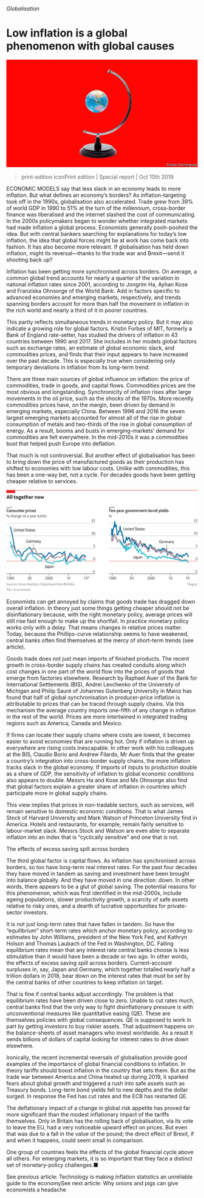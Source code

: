 ###### Globalisation

# Low inflation is a global phenomenon with global causes 

![image](images/20191012_SRD003_0.jpg) 

> print-edition iconPrint edition | Special report | Oct 10th 2019 

ECONOMIC MODELS say that less slack in an economy leads to more inflation. But what defines an economy’s borders? As inflation-targeting took off in the 1990s, globalisation also accelerated. Trade grew from 39% of world GDP in 1990 to 51% at the turn of the millennium, cross-border finance was liberalised and the internet slashed the cost of communicating. In the 2000s policymakers began to wonder whether integrated markets had made inflation a global process. Economists generally pooh-poohed the idea. But with central bankers searching for explanations for today’s low inflation, the idea that global forces might be at work has come back into fashion. It has also become more relevant. If globalisation has held down inflation, might its reversal—thanks to the trade war and Brexit—send it shooting back up? 

Inflation has been getting more synchronised across borders. On average, a common global trend accounts for nearly a quarter of the variation in national inflation rates since 2001, according to Jongrim Ha, Ayhan Kose and Franziska Ohnsorge of the World Bank. Add in factors specific to advanced economies and emerging markets, respectively, and trends spanning borders account for more than half the movement in inflation in the rich world and nearly a third of it in poorer countries. 

This partly reflects simultaneous trends in monetary policy. But it may also indicate a growing role for global factors. Kristin Forbes of MIT, formerly a Bank of England rate-setter, has studied the drivers of inflation in 43 countries between 1990 and 2017. She includes in her models global factors such as exchange rates, an estimate of global economic slack, and commodities prices, and finds that their input appears to have increased over the past decade. This is especially true when considering only temporary deviations in inflation from its long-term trend. 

There are three main sources of global influence on inflation: the price of commodities, trade in goods, and capital flows. Commodities prices are the most obvious and longstanding. Synchronicity of inflation rises after large movements in the oil price, such as the shocks of the 1970s. More recently commodities prices have, on the margin, been driven by demand in emerging markets, especially China. Between 1996 and 2016 the seven largest emerging markets accounted for almost all of the rise in global consumption of metals and two-thirds of the rise in global consumption of energy. As a result, booms and busts in emerging-markets’ demand for commodities are felt everywhere. In the mid-2010s it was a commodities bust that helped push Europe into deflation. 

That much is not controversial. But another effect of globalisation has been to bring down the price of manufactured goods as their production has shifted to economies with low labour costs. Unlike with commodities, this has been a one-way bet, not a cycle. For decades goods have been getting cheaper relative to services. 

![image](images/20191012_SRC732.png) 

Economists can get annoyed by claims that goods trade has dragged down overall inflation. In theory just some things getting cheaper should not be disinflationary because, with the right monetary policy, average prices will still rise fast enough to make up the shortfall. In practice monetary policy works only with a delay. That means changes in relative prices matter. Today, because the Phillips-curve relationship seems to have weakened, central banks often find themselves at the mercy of short-term trends (see article). 

Goods trade does not just mean imports of finished products. The recent growth in cross-border supply chains has created conduits along which cost changes in one part of the world flow into the prices of goods that emerge from factories elsewhere. Research by Raphael Auer of the Bank for International Settlements (BIS), Andrei Levchenko of the University of Michigan and Philip Sauré of Johannes Gutenberg University in Mainz has found that half of global synchronisation in producer-price inflation is attributable to prices that can be traced through supply chains. Via this mechanism the average country imports one-fifth of any change in inflation in the rest of the world. Prices are more intertwined in integrated trading regions such as America, Canada and Mexico. 

If firms can locate their supply chains where costs are lowest, it becomes easier to avoid economies that are running hot. Only if inflation is driven up everywhere are rising costs inescapable. In other work with his colleagues at the BIS, Claudio Borio and Andrew Filardo, Mr Auer finds that the greater a country’s integration into cross-border supply chains, the more inflation tracks slack in the global economy. If imports of inputs to production double as a share of GDP, the sensitivity of inflation to global economic conditions also appears to double. Messrs Ha and Kose and Ms Ohnsorge also find that global factors explain a greater share of inflation in countries which participate more in global supply chains. 

This view implies that prices in non-tradable sectors, such as services, will remain sensitive to domestic economic conditions. That is what James Stock of Harvard University and Mark Watson of Princeton University find in America. Hotels and restaurants, for example, remain fairly sensitive to labour-market slack. Messrs Stock and Watson are even able to separate inflation into an index that is “cyclically sensitive” and one that is not. 

The effects of excess saving spill across borders 

The third global factor is capital flows. As inflation has synchronised across borders, so too have long-term real interest rates. For the past four decades they have moved in tandem as saving and investment have been brought into balance globally. And they have moved in one direction: down. In other words, there appears to be a glut of global saving. The potential reasons for this phenomenon, which was first identified in the mid-2000s, include ageing populations, slower productivity growth, a scarcity of safe assets relative to risky ones, and a dearth of lucrative opportunities for private-sector investors. 

It is not just long-term rates that have fallen in tandem. So have the “equilibrium” short-term rates which anchor monetary policy, according to estimates by John Williams, president of the New York Fed, and Kathryn Holson and Thomas Laubach of the Fed in Washington, DC. Falling equilibrium rates mean that any interest rate central banks choose is less stimulative than it would have been a decade or two ago. In other words, the effects of excess saving spill across borders. Current-account surpluses in, say, Japan and Germany, which together totalled nearly half a trillion dollars in 2018, bear down on the interest rates that must be set by the central banks of other countries to keep inflation on target. 

That is fine if central banks adjust accordingly. The problem is that equilibrium rates have been driven close to zero. Unable to cut rates much, central banks find that the only way to fight disinflationary pressure is with unconventional measures like quantitative easing (QE). These are themselves policies with global consequences. QE is supposed to work in part by getting investors to buy riskier assets. That adjustment happens on the balance-sheets of asset managers who invest worldwide. As a result it sends billions of dollars of capital looking for interest rates to drive down elsewhere. 

Ironically, the recent incremental reversals of globalisation provide good examples of the importance of global financial conditions to inflation. In theory tariffs should boost inflation in the country that sets them. But as the trade war between America and China heated up during 2019, it sparked fears about global growth and triggered a rush into safe assets such as Treasury bonds. Long-term bond yields fell to new depths and the dollar surged. In response the Fed has cut rates and the ECB has restarted QE. 

The deflationary impact of a change in global risk appetite has proved far more significant than the modest inflationary impact of the tariffs themselves. Only in Britain has the rolling back of globalisation, via its vote to leave the EU, had a very noticeable upward effect on prices. But even that was due to a fall in the value of the pound; the direct effect of Brexit, if and when it happens, could seem small in comparison. 

One group of countries feels the effects of the global financial cycle above all others. For emerging markets, it is so important that they face a distinct set of monetary-policy challenges.■ 

See previous article: Technology is making inflation statistics an unreliable guide to the economySee next article: Why onions and pigs can give economists a headache 

